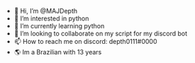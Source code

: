- 👋 Hi, I’m @MAJDepth
- 👀 I’m interested in python
- 🌱 I’m currently learning python
- 💞️ I’m looking to collaborate on my script for my discord bot
- 📫 How to reach me on discord: depth0111#0000
- 🌎 Im a Brazilian with 13 years

<!---
MAJDepth/Depth is a ✨ special ✨ repository because its `README.md` (this file) appears on your GitHub profile.
You can click the Preview link to take a look at your changes.
--->
